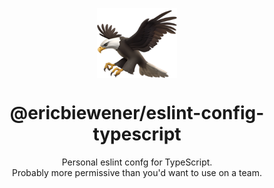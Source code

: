 <p align="center"><img src="./logo.png" width="128" height="112" align="center" /></p>
<h1 align="center">@ericbiewener/eslint-config-typescript</h1>

<p align="center">
  Personal eslint confg for TypeScript.<br />
  Probably more permissive than you'd want to use on a team.
</p>
<br />
